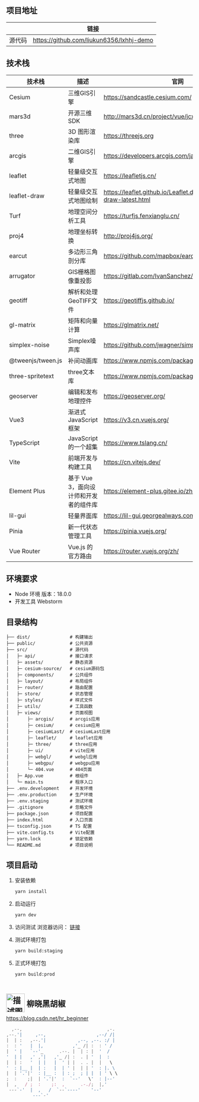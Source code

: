 ## 项目地址

|  | 链接
| --- | --- 
| 源代码 | https://github.com/liukun6356/lxhhj-demo

## 技术栈

| 技术栈 | 描述 | 官网 |
| --- | --- | --- |
| Cesium | 三维GIS引擎 | https://sandcastle.cesium.com/ |
| mars3d | 开源三维SDK | http://mars3d.cn/project/vue/jcxm.html |
| three | 3D 图形渲染库 | https://threejs.org |
| arcgis | 二维GIS引擎 | https://developers.arcgis.com/javascript/latest/ |
| leaflet | 轻量级交互式地图 | https://leafletjs.cn/ |
| leaflet-draw | 轻量级交互式地图绘制 | https://leaflet.github.io/Leaflet.draw/docs/leaflet-draw-latest.html |
| Turf | 地理空间分析工具 | https://turfjs.fenxianglu.cn/ |
| proj4 | 地理坐标转换 | http://proj4js.org/ |
| earcut | 多边形三角剖分库 | https://github.com/mapbox/earcut/ |
| arrugator | GIS栅格图像重投影 | https://gitlab.com/IvanSanchez/arrugator/ |
| geotiff | 解析和处理GeoTIFF文件 | https://geotiffjs.github.io/ |
| gl-matrix | 矩阵和向量计算 | https://glmatrix.net/ |
| simplex-noise | Simplex噪声库 | https://github.com/jwagner/simplex-noise.js |
| @tweenjs/tween.js | 补间动画库 | https://www.npmjs.com/package/@tweenjs/tween.js |
| three-spritetext | three文本库 | https://www.npmjs.com/package/@tweenjs/tween.js |
| geoserver |编辑和发布地理控件| https://geoserver.org/ |
| Vue3 | 渐进式 JavaScript 框架 | https://v3.cn.vuejs.org/ |
| TypeScript | JavaScript 的一个超集 | https://www.tslang.cn/ |
| Vite | 前端开发与构建工具 | https://cn.vitejs.dev/ |
| Element Plus | 基于 Vue 3，面向设计师和开发者的组件库 | https://element-plus.gitee.io/zh-CN/ |
| lil-gui | 轻量界面库 | https://lil-gui.georgealways.com/ |
| Pinia | 新一代状态管理工具 | https://pinia.vuejs.org/ |
| Vue Router | Vue.js 的官方路由 | https://router.vuejs.org/zh/ |

## 环境要求

- Node 环境 版本：18.0.0
- 开发工具 Webstorm

## 目录结构
```
├── dist/               # 构建输出
├── public/             # 公共资源
├── src/                # 源代码
│   ├─ api/             # 接口请求
│   ├─ assets/          # 静态资源
│   ├─ cesium-source/   # cesium源码包
│   ├─ components/      # 公共组件
│   ├─ layout/          # 布局组件
│   ├─ router/          # 路由配置
│   ├─ store/           # 状态管理
│   ├─ styles/          # 样式文件
│   ├─ utils/           # 工具函数
│   ├─ views/           # 页面视图
│       ├─ arcgis/      # arcgis应用
│       ├─ cesium/      # cesium应用
│       ├─ cesiumLast/  # cesiumLast应用
│       ├─ leaflet/     # leaflet应用
│       ├─ three/       # three应用
│       ├─ ui/          # vite应用
│       ├─ webgl/       # webgl应用
│       ├─ webgpu/      # webgpu应用
│       └─ 404.vue      # 404页面
│   ├─ App.vue          # 根组件
│   └─ main.ts          # 程序入口
├── .env.development    # 开发环境
├── .env.production     # 生产环境
├── .env.staging        # 测试环境
├── .gitignore          # 忽略文件
├── package.json        # 项目配置
├── index.html          # 入口页面
├── tsconfig.json       # TS 配置
├── vite.config.ts      # Vite配置
├── yarn.lock           # 锁定依赖
└── README.md           # 项目说明
```

## 项目启动

1. 安装依赖

    ```bash
    yarn install
    ```
2. 启动运行

    ```bash
    yarn dev
    ```
3. 访问测试 浏览器访问： [链接](localhost:60219)
4. 测试环境打包
    ```bash
    yarn build:staging
    ```
5. 正式环境打包
    ```bash
    yarn build:prod
    ```

## <img src="https://profile-avatar.csdnimg.cn/0b75e2e590014770956b95dd23ef9a41_hr_beginner.jpg" width="50" height="50" alt="描述图片的文字" style="position:relative;top:15px"> 柳晓黑胡椒

https://blog.csdn.net/hr_beginner

```javascript                                                                              
  ,--,                                ,-.  
,--.'|     ,--,                   ,--/ /|  
|  | :   ,--.'|            ,--, ,--. :/ |  
:  : '   |  |,           ,'_ /| :  : ' /   
|  ' |   `--'_      .--. |  | : |  '  /    
'  | |   ,' ,'|   ,'_ /| :  . | '  |  :    
|  | :   '  | |   |  ' | |  . . |  |   \   
'  : |__ |  | :   |  | ' |  | | '  : |. \  
|  | '.'|'  : |__ :  | : ;  ; | |  | ' \ \ 
;  :    ;|  | '.'|'  :  `--'   \'  : |--'  
|  ,   / ;  :    ;:  ,      .-./;  |,'     
 ---`-'  |  ,   /  `--`----'    '--'       
          ---`-'                                                                
```

